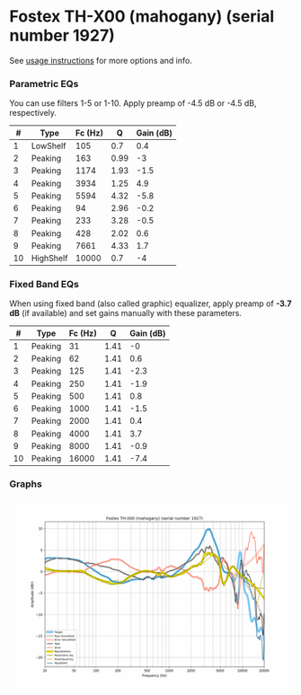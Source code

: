 # Fostex TH-X00 (mahogany) (serial number 1927)
See [usage instructions](https://github.com/jaakkopasanen/AutoEq#usage) for more options and info.

### Parametric EQs
You can use filters 1-5 or 1-10. Apply preamp of -4.5 dB or -4.5 dB, respectively.

|   # | Type      |   Fc (Hz) |    Q |   Gain (dB) |
|-----|-----------|-----------|------|-------------|
|   1 | LowShelf  |       105 | 0.7  |         0.4 |
|   2 | Peaking   |       163 | 0.99 |        -3   |
|   3 | Peaking   |      1174 | 1.93 |        -1.5 |
|   4 | Peaking   |      3934 | 1.25 |         4.9 |
|   5 | Peaking   |      5594 | 4.32 |        -5.8 |
|   6 | Peaking   |        94 | 2.96 |        -0.2 |
|   7 | Peaking   |       233 | 3.28 |        -0.5 |
|   8 | Peaking   |       428 | 2.02 |         0.6 |
|   9 | Peaking   |      7661 | 4.33 |         1.7 |
|  10 | HighShelf |     10000 | 0.7  |        -4   |

### Fixed Band EQs
When using fixed band (also called graphic) equalizer, apply preamp of **-3.7 dB** (if available) and set gains manually with these parameters.

|   # | Type    |   Fc (Hz) |    Q |   Gain (dB) |
|-----|---------|-----------|------|-------------|
|   1 | Peaking |        31 | 1.41 |        -0   |
|   2 | Peaking |        62 | 1.41 |         0.6 |
|   3 | Peaking |       125 | 1.41 |        -2.3 |
|   4 | Peaking |       250 | 1.41 |        -1.9 |
|   5 | Peaking |       500 | 1.41 |         0.8 |
|   6 | Peaking |      1000 | 1.41 |        -1.5 |
|   7 | Peaking |      2000 | 1.41 |         0.4 |
|   8 | Peaking |      4000 | 1.41 |         3.7 |
|   9 | Peaking |      8000 | 1.41 |        -0.9 |
|  10 | Peaking |     16000 | 1.41 |        -7.4 |

### Graphs
![](./Fostex%20TH-X00%20(mahogany)%20(serial%20number%201927).png)
